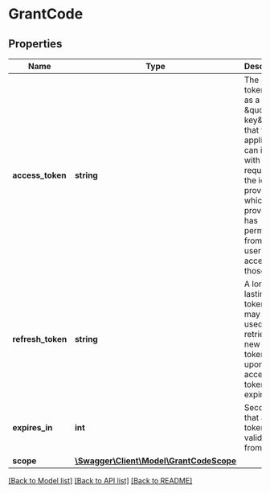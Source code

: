 # GrantCode

## Properties
Name | Type | Description | Notes
------------ | ------------- | ------------- | -------------
**access_token** | **string** | The access token acts as a kind of \&quot;valet key\&quot; that the application can include with its requests to the identity provider, which prove that it has permission from the user to access those APIs. | [optional] 
**refresh_token** | **string** | A longer lasting token that may be used to retrieve new access tokens upon access token expiration. | [optional] 
**expires_in** | **int** | Seconds that access token is valid for from now. | [optional] 
**scope** | [**\Swagger\Client\Model\GrantCodeScope**](GrantCodeScope.md) |  | [optional] 

[[Back to Model list]](../README.md#documentation-for-models) [[Back to API list]](../README.md#documentation-for-api-endpoints) [[Back to README]](../README.md)


